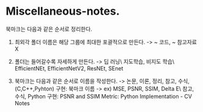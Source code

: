 # Miscellaneous-notes.
북마크는 다음과 같은 순서로 정리한다. 
1. 최외각 폴더 이름은 해당 그룹에 최대한 포괄적으로 만든다.
   -> ~ 코드, ~ 참고자료 X
   
2. 폴더는 들어갈수록 자세하게 만든다. 
   -> 딥 러닝\ 지도학습, 비지도 학습\ EfficientNEt, EfficientNetV2, ResNEt, SEnet

3. 북마크는 다음과 같은 순서로 이름을 작성한다. 
   -> 논문, 이론, 정리, 참고, 수식, (C,C++,Pyhton) 구현: 북마크 이름
   -> ex) MSE, PSNR, SSIM, Delta E\ 참고, 수식, Python 구현: PSNR and SSIM Metric: Python Implementation - CV Notes
